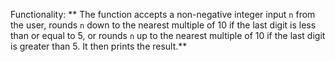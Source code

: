 Functionality: ** The function accepts a non-negative integer input `n` from the user, rounds `n` down to the nearest multiple of 10 if the last digit is less than or equal to 5, or rounds `n` up to the nearest multiple of 10 if the last digit is greater than 5. It then prints the result.**